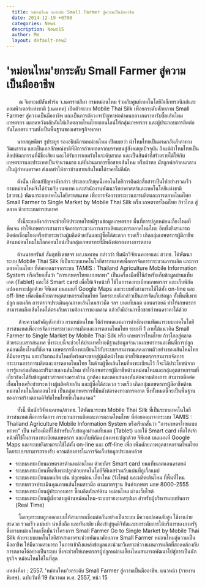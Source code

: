 ```yaml
---
  title: หม่อนไหม ยกระดับ Small Farmer สู่ความเป็นมืออาชีพ
  date: 2014-12-19 +0700		  
  categories: News		
  description: News15
  author: Me		 
  layout: default-new2
---
```


# 'หม่อนไหม'ยกระดับ Small Farmer สู่ความเป็นมืออาชีพ  

<p>&emsp;&emsp; ณ จิมทอมป์สันฟาร์ม จ.นครราชสีมา กรมหม่อนไหม ร่วมกับศูนย์เทคโนโลยีอิเล็กทรอนิกส์และคอมพิวเตอร์แห่งชาติ (เนคเทค) เปิดตัวระบบ Mobile Thai Silk เพื่อยกระดับศักยภาพ Small Farmer สู่ความเป็นมืออาชีพ และเป็นการตัดวงจรปัญหาพ่อค้าคนกลางกดราคารับซื้อเส้นไหมเกษตรกร ตลอดหวังผลักดันให้เกิดตลาดไหมไทยออนไลน์ให้กลุ่มเกษตรกร และผู้ประกอบการติดต่อกันโดยตรง รวมทั้งเป็นพื้นฐานของเศรษฐกิจพกพา</p>

<p> &emsp;&emsp;นายสฤษดิพร ชูประยูร รองอธิบดีกรมหม่อนไหม เปิดเผยว่า ผ้าไหมไทยเป็นมรดกอันล้ำค่าทางวัฒนธรรม และเป็นเอกลักษณ์ชาติที่มีการถ่ายทอดจากบรรพชนสู่สังคมยุคปัจจุบัน ถึงแม้ผ้าไหมไทยเป็นศิลปหัตถกรรมที่มีชื่อเสียง และได้รับการยอมรับในระดับสากล และเป็นสินค้าที่สร้างรายได้ให้กับเกษตรกรและประเทศเป็นจำนวนมาก แต่ที่ผ่านมาการซื้อขายเส้นไหม หรือผ้าทอ มักถูกพ่อค้าคนกลางเป็นผู้กำหนดราคา ส่งผลทำให้ชาวบ้านขายเส้นไหมได้ราคาไม่ดีนัก</p>

<p> &emsp;&emsp;ดังนั้น เพื่อแก้ปัญหาดังกล่าว ประกอบกับยุคนี้เทคโนโลยีการติดต่อสื่อสารเป็นไปอย่างรวดเร็ว กรมหม่อนไหมจึงได้ร่วมกับ เนคเทค และสำนักงานพัฒนาวิทยาศาสตร์และเทคโนโลยีแห่งชาติ (สวทช.) พัฒนาระบบเทคโนโลยีสารสนเทศ เพื่อการจัดการกระบวนการผลิตและการตลาดไหมไทย Small Farmer to Single Market by Mobile Thai Silk หรือ เกษตรกรไหมไทย ก้าวไกล สู่ตลาด ด้วยระบบสารสนเทศ</p>

<p> &emsp;&emsp;ทั้งนี้ระบบดังกล่าวจะช่วยให้ประเทศไทยมีฐานข้อมูลเกษตรกร พื้นที่การปลูกหม่อนเลี้ยงไหมที่ชัดเจน ทำให้เกษตรกรสามารถจัดการกระบวนการการผลิตและการตลาดไหมไทย อีกทั้งยังสามารถติดต่อเชื่อมโยงเครือข่ายระหว่างผู้ผลิตด้วยกันและผู้ซื้อได้สะดวก รวดเร็ว เกิดกลุ่มเกษตรกรผู้มีอาชีพด้านหม่อนไหมในโลกออนไลน์เป็นกลุ่มเกษตรกรที่มีพลังต่อรองทางการตลาด</p>

<p> &emsp;&emsp;ด้านนายศรันย์ สัมฤทธิ์เดชขจร ผอ.เนคเทค กล่าวว่า ทีมนักวิจัยเนคเทคและ สวทช. ได้พัฒนาระบบ Mobile Thai Silk ที่เป็นระบบเทคโนโลยีสารสนเทศเพื่อการจัดการกระบวนการผลิต และการตลาดไหมไทย ที่ต่อยอดมาจากระบบ TAMIS : Thailand Agriculture Mobile Information System หรือเรียกสั้นว่า "การเกษตรไทยแบบพกพา" เป็นเครื่องมือที่ใช้สำหรับเก็บข้อมูลผ่านแท็บเลต (Tablet) และใช้ Smart card เพื่อให้เจ้าหน้าที่ ใช้ในการลงทะเบียนเกษตรกร และเก็บพิกัดแปลงเพาะปลูกด้วย จีพีเอส บนแผนที่ Google Maps และระบบยังสามารถใช้ได้ทั้ง on-line และ off-line เพื่อเพิ่มศักยภาพอุตสาหกรรมไหมไทย โดยระบบดังกล่าวเป็นการจัดเก็บข้อมูล ทั้งพื้นที่เพาะปลูก ผลผลิต การตรวจประเมินคุณภาพเส้นไหมสาวมือ ฯลฯ บนแท็บเลต แอนดรอยด์ ทำให้เกษตรกรสามารถผลิตเส้นไหมได้ตรงกับความต้องการของตลาด แล้วยังมีอำนาจซื้อขายกำหนดราคาได้ด้วย</p>

<p>&emsp;&emsp; ด้วยความสำคัญดังกล่าว กรมหม่อนไหม ได้กำหนดแผนการดำเนินงานพัฒนาระบบเทคโนโลยีสารสนเทศเพื่อการจัดการกระบวนการผลิตและการตลาดไหมไทย ระยะที่ 1 ภายใต้แนวคิด Small Farmer  to Single Market by Mobile Thai Silk หรือ เกษตรกรไหมไทย ก้าวไกลสู่ตลาด ด้วยระบบสารสนเทศ ซึ่งระบบนี้จะช่วยให้ประเทศไทยมีฐานข้อมูลจำนวนเกษตรกรและพื้นที่การปลูกหม่อนเลี้ยงไหมที่ชัดเจน เกษตรกรที่ลงทะเบียนไว้กับระบบฯสามารถแสดงภาพตัวอย่างของเส้นไหมไทยที่มีมาตรฐาน และปริมาณเส้นไหมที่พร้อมจะขายสู่ผู้ผลิตผ้าไหม ช่วยให้เกษตรกรสามารถจัดการกระบวนการการผลิตและการตลาดไหมไทย ในด้านผู้ซื้อเส้นไหมที่ลงทะเบียนไว้ ก็จะได้ประโยชน์จากการรู้แหล่งผลิตและปริมาณของเส้นไหม ทำให้เกษตรกรผู้มีอาชีพด้านหม่อนไหมและกลุ่มอุตสาหกรรมที่เกี่ยวข้องได้รับข้อมูลข่าวสารอย่างครบถ้วน ถูกต้อง และตอบสนองทันต่อความต้องการ สามารถติดต่อเชื่อมโยงเครือข่ายระหว่างผู้ผลิตด้วยกัน และผู้ซื้อได้สะดวก รวดเร็ว เกิดกลุ่มเกษตรกรผู้มีอาชีพด้านหม่อนไหมในโลกออนไลน์ เป็นกลุ่มเกษตรกรที่มีพลังต่อรองทางการตลาด ซึ่งทั้งหมดนี้จะเป็นพื้นฐานของการสร้างตลาดดิจิทัลไหมไทยขึ้นในอนาคต"</p>

<p> &emsp;&emsp;ทั้งนี้ ทีมนักวิจัยเนคเทค/สวทช. ได้พัฒนาระบบ Mobile Thai Silk ที่เป็นระบบเทคโนโลยีสารสนเทศเพื่อการจัดการ กระบวนการผลิตและการตลาดไหมไทย ที่ต่อยอดมาจากระบบ TAMIS : Thailand Agriculture Mobile Information System  หรือเรียกสั้นว่า "การเกษตรไทยแบบพกพา" เป็น เครื่องมือที่ใช้สำหรับเก็บข้อมูลผ่านแท็บเลต (Tablet) และใช้  Smart card เพื่อให้เจ้าหน้าที่ใช้ในการลงทะเบียนเกษตรกร และเก็บพิกัดแปลงเพาะปลูกด้วย จีพีเอส บนแผนที่ Google Maps  และระบบยังสามารถใช้ได้ทั้ง on-line และ off-line เพื่อ เพิ่มศักยภาพอุตสาหกรรมไหมไทย โดยระบบฯสามารถรองรับ ความต้องการในการจัดเก็บข้อมูลประกอบด้วย</p>

- ระบบลงทะเบียนเกษตรกรด้านหม่อนไหม ด้วยบัตร  Smart card บนแท็บเลตแอนดรอยด์
- ระบบลงทะเบียนพื้นที่เพาะปลูกด้วยเทคโนโลยีจีพีเอสร่วมกับแผ่นที่กูเกิ้ลแมป
- ระบบลงทะเบียนผลผลิต เช่น ปลูกหม่อน เลี้ยงไหม (รังไหม) และผลิตเส้นไหม ที่พื้นที่ไหน
- ระบบตรวจประเมินคุณภาพเส้นไหมสาวมือ ตามมาตรฐาน สินค้าเกษตร มกษ 8000-2555
- ระบบลงทะเบียนผู้ประกอบการ ซื้อผลิตภัณฑ์ด้าน หม่อนไหม ผ่านเว็บไซต์
- ระบบลงทะเบียนผู้เชี่ยวชาญด้านหม่อนไหม-ระบบรายงานสรุปผล สำหรับผู้บริหารแบบทันการ (Real Time)

<p>&emsp;&emsp; โดยทุกระบบถูกออกแบบให้สามารถเชื่อมต่อกันอย่างเป็นระบบ มีความปลอดภัยสูง ใช้งานง่าย สะดวก รวดเร็ว แม่นยำ น่าเชื่อถือ และทันสมัย เพื่อเข้าสู่ยุคดิจิทัลและยกระดับการให้บริการของภาครัฐ ซึ่งกรมหม่อนไหมเชื่อมั่นว่าโครงการ Small Farmer Go to Single Market by Mobile Thai Silk ด้วยระบบเทคโนโลยีสารสนเทศจะช่วยพัฒนาศักยภาพ Small Farmer หม่อนไหมสู่ความเป็นมืออาชีพ ให้มีความสามารถ ในการเข้าถึงแหล่งข้อมูลและนำมาวิเคราะห์วางแผนการผลิตที่สอดคล้องกับการตลาดได้อย่างเป็นระบบ ซึ่งจะช่วยให้เกษตรกรผู้ปลูกหม่อนเลี้ยงไหมสามารถพัฒนาไปสู่การเป็นนักธุรกิจ หม่อนไหมได้ในที่สุด </p>

<p> แหล่งที่มา : 2557. 'หม่อนไหม'ยกระดับ Small Farmer สู่ความเป็นมืออาชีพ. แนวหน้า (รายงานพิเศษ). ฉบับวันที่ 19 ธันวาคม พ.ศ. 2557, หน้า 15</p>
